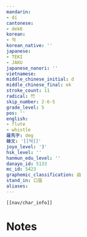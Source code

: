 ```yaml
---
mandarin:
- dí
cantonese:
- dek6
korean:
- 적
korean_native: ''
japanese:
- TEKI
- JAKU
japanese_nanori: ''
vietnamese:
middle_chinese_initial: d
middle_chinese_final: ek
stroke_count: 11
radical: 竹
skip_number: 2-6-5
grade_level: 5
pos: ''
english:
- flute
- whistle
羅馬字: deg
韓文: '[[덕]]'
joyo_level: '3'
hsk_level: ''
hanmun_edu_level: ''
danayo_id: 5133
mc_id: 5423
graphemic_classification: 由
stand_in: 口笛
aliases:
---
```

```meta-bind-embed
[[nav/char_info]]
```

# Notes
